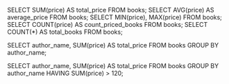 SELECT SUM(price) AS total_price FROM books;
SELECT AVG(price) AS average_price FROM books;
SELECT MIN(price), MAX(price) FROM books;
SELECT COUNT(price) AS count_priced_books FROM books;
SELECT COUNT(*) AS total_books FROM books;


SELECT author_name, SUM(price) AS total_price
FROM books
GROUP BY author_name;

SELECT author_name, SUM(price) AS total_price
FROM books
GROUP BY author_name
HAVING SUM(price) > 120;
